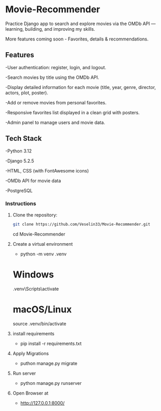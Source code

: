 # Movie-Recommender
Practice Django app to search and explore movies via the OMDb API — learning, building, and improving my skills.

More features coming soon - Favorites, details & recommendations.


## Features

-User authentication: register, login, and logout.

-Search movies by title using the OMDb API.

-Display detailed information for each movie (title, year, genre, director, actors, plot, poster).

-Add or remove movies from personal favorites.

-Responsive favorites list displayed in a clean grid with posters.

-Admin panel to manage users and movie data.

## Tech Stack

-Python 3.12

-Django 5.2.5

-HTML, CSS (with FontAwesome icons)

-OMDb API for movie data

-PostgreSQL

### Instructions

1. Clone the repository:
    ```bash
    git clone https://github.com/Veselin33/Movie-Recommender.git
   ```
    cd Movie-Recommender
2. Create a virtual environment
    - python -m venv .venv

    # Windows
    .venv\Scripts\activate
    # macOS/Linux
    source .venv/bin/activate

3. install requirements 
    - pip install -r requirements.txt
4. Apply Migrations
    - puthon manage.py migrate
5. Run server
    - python manage.py runserver
6. Open Browser at 
    - http://127.0.0.1:8000/
